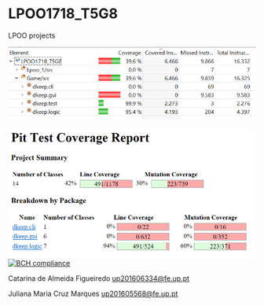 # LPOO1718_T5G8
LPOO projects

![Coverage](eclema.PNG)

![PIT](PIT.PNG)
[![BCH compliance](https://bettercodehub.com/edge/badge/SmilingOwl/LPOO1718_T5G8?branch=master&token=f5bbf7999008c2182ec91c7106ed4ae001b6a899)](https://bettercodehub.com/)

Catarina de Almeida Figueiredo  up201606334@fe.up.pt

Juliana Maria Cruz Marques up201605568@fe.up.pt
